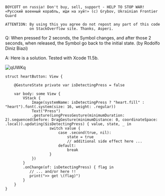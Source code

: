 ```
BOYCOTT on russia! Don't buy, sell, support - HELP TO STOP WAR!
«Русский военный корабль, иди на хуй!» (c) Grybov, Ukrainian Frontier Guard

ATTENTION: By using this you agree do not repost any part of this code
           on StackOverflow site. Thanks, Asperi.
```

Q: When pressed for 2 seconds, the Symbol changes, and after those 2 seconds, when released, the Symbol go back to the initial state. (by Rodolfo Diniz Biazi)

A: Here is a solution. Tested with Xcode 11.5b.

![qUWKq](https://user-images.githubusercontent.com/62171579/176169398-e9ecfda6-3991-4b90-8ec3-b7809ab0f3bf.gif)

```
struct heartButton: View {

    @GestureState private var isDetectingPress = false

    var body: some View {
        VStack {
            Image(systemName: isDetectingPress ? "heart.fill" : "heart").font(.system(size: 16, weight: .regular))
            Text("Press")
            .gesture(LongPressGesture(minimumDuration: 2).sequenced(before: DragGesture(minimumDistance: 0, coordinateSpace: .local)).updating($isDetectingPress) { value, state, _ in
                    switch value {
                        case .second(true, nil):
                            state = true
                            // additional side effect here ...
                        default:
                            break
                    }
            })
        }
        .onChange(of: isDetectingPress) { flag in
           // ... and/or here !!
           print(">> get \(flag)")
        }
    }
}
```
